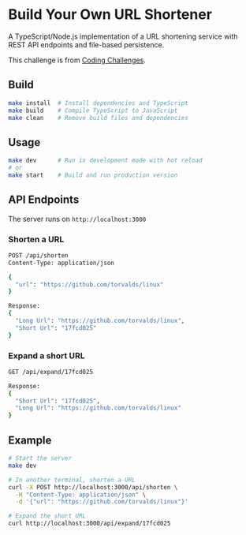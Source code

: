 # Build Your Own URL Shortener

A TypeScript/Node.js implementation of a URL shortening service with REST API endpoints and file-based persistence.

This challenge is from [Coding Challenges](https://codingchallenges.fyi/challenges/challenge-url-shortener).

## Build

```bash
make install  # Install dependencies and TypeScript
make build    # Compile TypeScript to JavaScript
make clean    # Remove build files and dependencies
```

## Usage

```bash
make dev      # Run in development mode with hot reload
# or
make start    # Build and run production version
```

## API Endpoints

The server runs on `http://localhost:3000`

### Shorten a URL

```bash
POST /api/shorten
Content-Type: application/json

{
  "url": "https://github.com/torvalds/linux"
}

Response:
{
  "Long Url": "https://github.com/torvalds/linux",
  "Short Url": "17fcd025"
}
```

### Expand a short URL

```bash
GET /api/expand/17fcd025

Response:
{
  "Short Url": "17fcd025",
  "Long Url": "https://github.com/torvalds/linux"
}
```

## Example

```bash
# Start the server
make dev

# In another terminal, shorten a URL
curl -X POST http://localhost:3000/api/shorten \
  -H "Content-Type: application/json" \
  -d '{"url": "https://github.com/torvalds/linux"}'

# Expand the short URL
curl http://localhost:3000/api/expand/17fcd025
```
